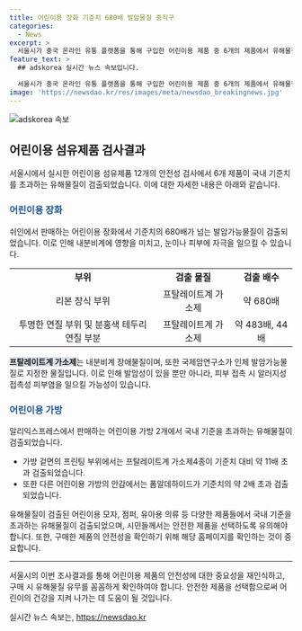 ```yaml
---
title: 어린이용 장화 기준치 680배 발암물질 중직구
categories:
  - News
excerpt: >
  서울시가 중국 온라인 유통 플랫폼을 통해 구입한 어린이용 제품 중 6개의 제품에서 유해물질이 검출됐다. 특히 장화에서는 발암 가능성이 있는 물질이 680배 초과 검출되었고, 가방과 모자에서도 기준치를 초과하는 유해물질이 발견되었다. 이에 시는 어린이용품의 안전성을 강화하기 위해 여름에 맞춰 물놀이용품을 중심으로 추가적인 안전성 검사를 실시할 계획이라고 밝혔다.Interested in more news? Click the link below!
feature_text: >
  ## adskorea 실시간 뉴스 속보입니다.

  서울시가 중국 온라인 유통 플랫폼을 통해 구입한 어린이용 제품 중 6개의 제품에서 유해물질이 검출됐다. 특히 장화에서는 발암 가능성이 있는 물질이 680배 초과 검출되었고, 가방과 모자에서도 기준치를 초과하는 유해물질이 발견되었다. 이에 시는 어린이용품의 안전성을 강화하기 위해 여름에 맞춰 물놀이용품을 중심으로 추가적인 안전성 검사를 실시할 계획이라고 밝혔다.Interested in more news? Click the link below!
image: 'https://newsdao.kr/res/images/meta/newsdao_breakingnews.jpg'
---
```


<p><img src="https://newsdao.kr/res/images/meta/newsdao_breakingnews.jpg" alt="adskorea 속보" /></p>

<h2 data-ke-size="size26">어린이용 섬유제품 검사결과</h2>

<p data-ke-size="size16">서울시에서 실시한 어린이용 섬유제품 12개의 안전성 검사에서 6개 제품이 국내 기준치를 초과하는 유해물질이 검출되었습니다. 이에 대한 자세한 내용은 아래와 같습니다.</p>

<h3><b><span style="color: #1a5490;">어린이용 장화</span></b></h3>

<p data-ke-size="size16">쉬인에서 판매하는 어린이용 장화에서 기준치의 680배가 넘는 발암가능물질이 검출되었습니다. 이로 인해 내분비계에 영향을 미치고, 눈이나 피부에 자극을 일으킬 수 있습니다.</p>

<table>
  <tr>
    <td style="text-align: center; height: 17px;"><b>부위</b></td>
    <td style="text-align: center; height: 17px;"><b>검출 물질</b></td>
    <td style="text-align: center; height: 17px;"><b>검출 배수</b></td>
  </tr>
  <tr>
    <td style="text-align: center; height: 17px;">리본 장식 부위</td>
    <td style="text-align: center; height: 17px;">프탈레이트계 가소제</td>
    <td style="text-align: center; height: 17px;">약 680배</td>
  </tr>
  <tr>
    <td style="text-align: center; height: 17px;">투명한 연질 부위 및 분홍색 테두리 연질 부분</td>
    <td style="text-align: center; height: 17px;">프탈레이트계 가소제</td>
    <td style="text-align: center; height: 17px;">약 483배, 44배</td>
  </tr>
</table>

<p data-ke-size="size16"><b><span style="background-color: #21538527;">프탈레이트계 가소제</span></b>는 내분비계 장애물질이며, 또한 국제암연구소가 인체 발암가능물질로 지정한 물질입니다. 이로 인해 발암성이 있을 뿐만 아니라, 피부 접촉 시 알러지성 접촉성 피부염을 일으킬 가능성이 있습니다.</p>

<h3><b><span style="color: #1a5490;">어린이용 가방</span></b></h3>

<p data-ke-size="size16">알리익스프레스에서 판매하는 어린이용 가방 2개에서 국내 기준을 초과하는 유해물질이 검출되었습니다.</p>

<ul>
  <li>가방 겉면의 프린팅 부위에서는 프탈레이트계 가소제4종이 기준치 대비 약 11배 초과 검출되었습니다.</li>
  <li>또한 다른 어린이용 가방의 안감에서는 폼알데하이드가 기준치의 약 2배 초과 검출되었습니다.</li>
</ul>

<p data-ke-size="size16">유해물질이 검출된 어린이용 모자, 점퍼, 유아용 의류 등 다양한 제품들에서 국내 기준을 초과하는 유해물질이 검출되었으며, 시민들께서는 안전한 제품을 선택하도록 유의해야 합니다. 또한, 구매한 제품의 안전성을 확인하기 위해 해당 홈페이지를 확인하는 것이 중요합니다.</p>

<hr>

<p data-ke-size="size16">서울시의 이번 조사결과를 통해 어린이용 제품의 안전성에 대한 중요성을 재인식하고, 구매 시 유해물질 유무를 꼼꼼하게 확인하여야 합니다. 안전한 제품을 선택함으로써 어린이의 건강을 지켜 나가는 데 도움이 될 것입니다.</p>
실시간 뉴스 속보는, <a href="https://newsdao.kr" rel="dofollow">https://newsdao.kr</a>


